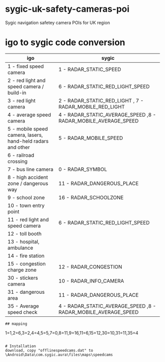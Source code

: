 # sygic-uk-safety-cameras-poi
Sygic navigation safetey camera POIs for UK region

# igo to sygic code conversion
igo| sygic
--|--
1 - fixed speed camera | 1 - RADAR_STATIC_SPEED
2 - red light and speed camera / build-in|6 - RADAR_STATIC_RED_LIGHT_SPEED
3 - red light camera|2 - RADAR_STATIC_RED_LIGHT , 7 - RADAR_MOBILE_RED_LIGHT
4 - average speed camera|4 - RADAR_STATIC_AVERAGE_SPEED ,8 - RADAR_MOBILE_AVERAGE_SPEED
5 - mobile speed camera, lasers, hand-held radars and other |5 - RADAR_MOBILE_SPEED
6 - railroad crossing|
7 - bus line camera |0 - RADAR_SYMBOL
8 - high accident zone / dangerous way|11 - RADAR_DANGEROUS_PLACE
9 - school zone|16 - RADAR_SCHOOLZONE
10 - town entry point|
11 - red light and speed camera|6 - RADAR_STATIC_RED_LIGHT_SPEED
12 - toll booth|
13 - hospital, ambulance|
14 - fire station|
15 - congestion charge zone|12 - RADAR_CONGESTION
30 - stickers camera|10 - RADAR_INFO_CAMERA
31 - dangerous area|11 - RADAR_DANGEROUS_PLACE
35 - Average speed check|4 - RADAR_STATIC_AVERAGE_SPEED ,8 - RADAR_MOBILE_AVERAGE_SPEED

```
## mapping
```
1=1,2=6,3=2,4=4,5=5,7=0,8=11,9=16,11=6,15=12,30=10,31=11,35=4
```

# Installation
download, copy "offlinespeedcams.dat" to \Android\Data\com.sygic.aura\files\maps\speedcams
